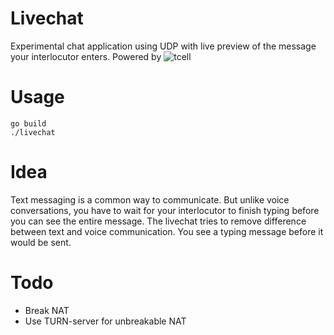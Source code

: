 # Livechat

Experimental chat application using UDP with live preview of the message your interlocutor enters. Powered by ![tcell](https://github.com/gdamore/tcell)

# Usage

```
go build
./livechat
```

# Idea
Text messaging is a common way to communicate. But unlike voice conversations, you have to wait for your interlocutor to finish typing before you can see the entire message. The livechat tries to remove difference between text and voice communication. You see a typing message before it would be sent.

# Todo
- Break NAT
- Use TURN-server for unbreakable NAT
